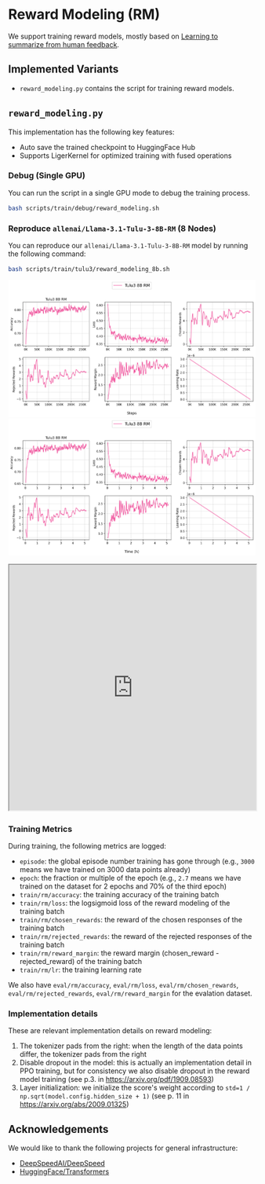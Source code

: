 # Reward Modeling (RM)

We support training reward models, mostly based on [Learning to summarize from human feedback](https://arxiv.org/abs/2009.01325).



## Implemented Variants

- `reward_modeling.py` contains the script for training reward models.


## `reward_modeling.py`


This implementation has the following key features:

- Auto save the trained checkpoint to HuggingFace Hub
- Supports LigerKernel for optimized training with fused operations



### Debug (Single GPU)

You can run the script in a single GPU mode to debug the training process.

```bash
bash scripts/train/debug/reward_modeling.sh
```


### Reproduce `allenai/Llama-3.1-Tulu-3-8B-RM` (8 Nodes)

You can reproduce our `allenai/Llama-3.1-Tulu-3-8B-RM` model by running the following command:

```bash
bash scripts/train/tulu3/reward_modeling_8b.sh
```


![finetune_plot](reward_modeling/tulu3_8b_rm.png)
![finetune_plot](reward_modeling/tulu3_8b_rm-time.png)


<iframe loading="lazy" src="https://wandb.ai/ai2-llm/open_instruct_public/reports/Tulu3-8B-RM--VmlldzoxMTkwOTgyNw" style="width:100%; height:500px" title="Tulu3-8B-RM"></iframe>


### Training Metrics

During training, the following metrics are logged:

* `episode`: the global episode number training has gone through (e.g., `3000` means we have trained on 3000 data points already)
* `epoch`: the fraction or multiple of the epoch (e.g., `2.7` means we have trained on the dataset for 2 epochs and 70% of the third epoch)
* `train/rm/accuracy`: the training accuracy of the training batch
* `train/rm/loss`: the logsigmoid loss of the reward modeling of the training batch
* `train/rm/chosen_rewards`: the reward of the chosen responses of the training batch
* `train/rm/rejected_rewards`: the reward of the rejected responses of the training batch
* `train/rm/reward_margin`: the reward margin (chosen_reward - rejected_reward) of the training batch
* `train/rm/lr`: the training learning rate


We also have `eval/rm/accuracy`, `eval/rm/loss`, `eval/rm/chosen_rewards`, `eval/rm/rejected_rewards`, `eval/rm/reward_margin` for the evalation dataset.


### Implementation details

These are relevant implementation details on reward modeling:

1. The tokenizer pads from the right: when the length of the data points differ, the tokenizer pads from the right
1. Disable dropout in the model: this is actually an implementation detail in PPO training, but for consistency we also disable dropout in the reward model training (see p.3. in https://arxiv.org/pdf/1909.08593)
1. Layer initialization: we initialize the score's weight according to `std=1 / np.sqrt(model.config.hidden_size + 1)` (see p. 11 in https://arxiv.org/abs/2009.01325)



## Acknowledgements

We would like to thank the following projects for general infrastructure:

- [DeepSpeedAI/DeepSpeed](https://github.com/deepspeedai/DeepSpeed)
- [HuggingFace/Transformers](https://github.com/huggingface/transformers)


